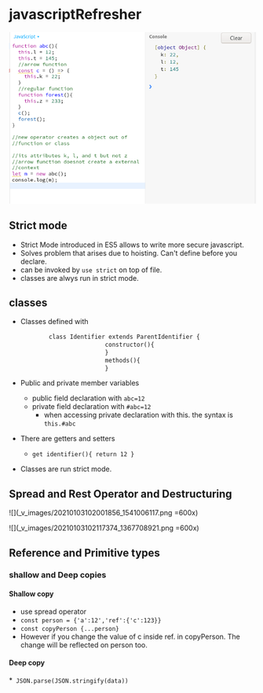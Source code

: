 # javascriptRefresher

![use of this and arrow function](_v_images/20210103095052569_247029691.png)

## Strict mode 
 * Strict Mode introduced in ES5 allows to write more secure javascript.
 * Solves problem that arises due to hoisting. Can't define before you declare.
 * can be invoked by `use strict` on top of file.
 * classes are alwys run in strict mode.

## classes 

    
 *  Classes defined with 
                
                class Identifier extends ParentIdentifier {
                                constructor(){
                                }
                                methods(){
                                }
* Public and private member variables
    * public field declaration with `abc=12`
    * private field declaration with `#abc=12`
        * when accessing private declaration with this. the syntax is `this.#abc`
* There are getters and setters
    *  `get identifier(){ return 12 }`
* Classes are run strict mode.  
   
 
## Spread and Rest Operator and Destructuring
     
![](_v_images/20210103102001856_1541006117.png =600x) 

![](_v_images/20210103102117374_1367708921.png =600x)

## Reference and Primitive types

### shallow and Deep copies
#### Shallow copy 
 
* use spread operator
* `const person = {'a':12','ref':{'c':123}}`
* `const copyPerson {...person}`
* However if you change the value of  c inside ref. in copyPerson. The change will be reflected on person too.

#### Deep copy
*` JSON.parse(JSON.stringify(data))`
